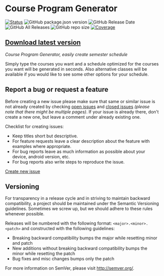 # Course Program Generator
[![Status](https://img.shields.io/badge/status-working-brightgreen.svg?style=flat)](#)
![GitHub package.json version](https://img.shields.io/github/package-json/v/DenizUgur/CourseProgramGenerator)
![GitHub Release Date](https://img.shields.io/github/release-date/DenizUgur/CourseProgramGenerator)
![GitHub All Releases](https://img.shields.io/github/downloads/DenizUgur/CourseProgramGenerator/total?color=green)
![GitHub repo size](https://img.shields.io/github/repo-size/DenizUgur/CourseProgramGenerator)
[![Coverage](https://img.shields.io/badge/coverage-79.33%25-yellow?style=flat)](#)

**[Download latest version][4]**
----------------

*Course Program Generator, easily create semester schedule*

Simply type the courses you want and a schedule optimized for the courses you want will be generated in seconds. Also alternative classes will be available if you would like to see some other options for your schedule.

Report a bug or request a feature
----------------
Before creating a new issue please make sure that same or similar issue is not already created by checking [open issues][2] and [closed issues][3] *(please note that there might be multiple pages)*. If your issue is already there, don't create a new one, but leave a comment under already existing one.

Checklist for creating issues:

- Keep titles short but descriptive.
- For feature requests leave a clear description about the feature with examples where appropriate.
- For bug reports leave as much information as possible about your device, android version, etc.
- For bug reports also write steps to reproduce the issue.

[Create new issue][1]

Versioning
----------------
For transparency in a release cycle and in striving to maintain backward compatibility, a project should be maintained under the Semantic Versioning guidelines. Sometimes we screw up, but we should adhere to these rules whenever possible.

Releases will be numbered with the following format: `<major>.<minor>.<patch>` and constructed with the following guidelines:
- Breaking backward compatibility bumps the major while resetting minor and patch
- New additions without breaking backward compatibility bumps the minor while resetting the patch
- Bug fixes and misc changes bumps only the patch

For more information on SemVer, please visit http://semver.org/.

[1]: https://github.com/DenizUgur/CourseProgramGenerator/issues/new
[2]: https://github.com/DenizUgur/CourseProgramGenerator/issues?state=open
[3]: https://github.com/DenizUgur/CourseProgramGenerator/issues?state=closed
[4]: https://github.com/DenizUgur/CourseProgramGenerator/releases/latest